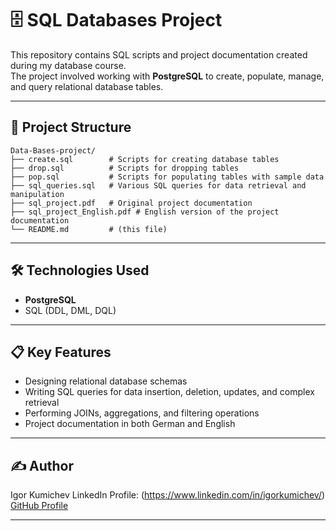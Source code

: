 # 🗄️ SQL Databases Project

This repository contains SQL scripts and project documentation created during my database course.  
The project involved working with **PostgreSQL** to create, populate, manage, and query relational database tables.

---

## 📂 Project Structure

```plaintext
Data-Bases-project/
├── create.sql        # Scripts for creating database tables
├── drop.sql          # Scripts for dropping tables
├── pop.sql           # Scripts for populating tables with sample data
├── sql_queries.sql   # Various SQL queries for data retrieval and manipulation
├── sql_project.pdf   # Original project documentation
├── sql_project_English.pdf # English version of the project documentation
└── README.md         # (this file)
```

---

## 🛠 Technologies Used
- **PostgreSQL**
- SQL (DDL, DML, DQL)

---

## 📋 Key Features
- Designing relational database schemas
- Writing SQL queries for data insertion, deletion, updates, and complex retrieval
- Performing JOINs, aggregations, and filtering operations
- Project documentation in both German and English

---

## ✍️ Author
Igor Kumichev 
LinkedIn Profile: (https://www.linkedin.com/in/igorkumichev/)  
[GitHub Profile](https://github.com/23ik7)

---

